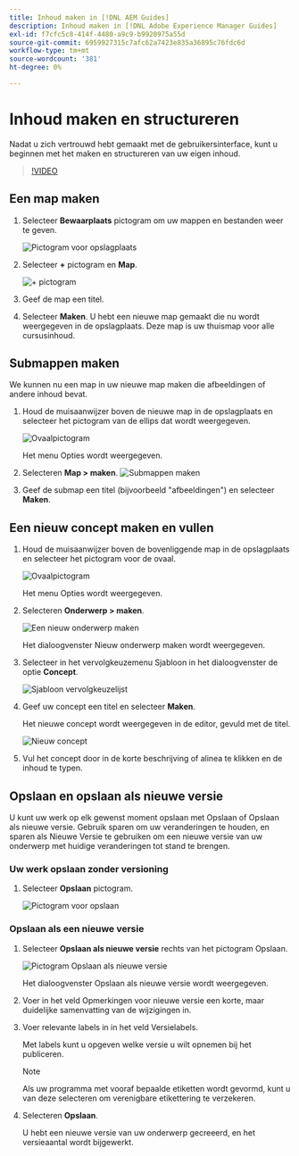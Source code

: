 ```yaml
---
title: Inhoud maken in [!DNL AEM Guides]
description: Inhoud maken in [!DNL Adobe Experience Manager Guides]
exl-id: f7cfc5c8-414f-4480-a9c9-b9920975a55d
source-git-commit: 6959927315c7afc62a7423e835a36895c76fdc6d
workflow-type: tm+mt
source-wordcount: '381'
ht-degree: 0%

---
```


# Inhoud maken en structureren

Nadat u zich vertrouwd hebt gemaakt met de gebruikersinterface, kunt u beginnen met het maken en structureren van uw eigen inhoud.

>[!VIDEO](https://video.tv.adobe.com/v/336657?quality=12&learn=on)

## Een map maken

1. Selecteer **Bewaarplaats** pictogram om uw mappen en bestanden weer te geven.

   ![Pictogram voor opslagplaats](images/common/repository-icon.png)

1. Selecteer **+** pictogram en **Map**.

   ![+ pictogram](images/lesson-3/+-icon.png)

1. Geef de map een titel.
1. Selecteer **Maken**.
U hebt een nieuwe map gemaakt die nu wordt weergegeven in de opslagplaats. Deze map is uw thuismap voor alle cursusinhoud.

## Submappen maken

We kunnen nu een map in uw nieuwe map maken die afbeeldingen of andere inhoud bevat.

1. Houd de muisaanwijzer boven de nieuwe map in de opslagplaats en selecteer het pictogram van de ellips dat wordt weergegeven.

   ![Ovaalpictogram](images/lesson-3/ellipses-icon.png)

   Het menu Opties wordt weergegeven.

1. Selecteren **Map \> maken**.
   ![Submappen maken](images/lesson-3/create-subfolder-with-markings.png)

1. Geef de submap een titel (bijvoorbeeld &quot;afbeeldingen&quot;) en selecteer **Maken**.

## Een nieuw concept maken en vullen

1. Houd de muisaanwijzer boven de bovenliggende map in de opslagplaats en selecteer het pictogram voor de ovaal.

   ![Ovaalpictogram](images/lesson-3/ellipses-icon.png)

   Het menu Opties wordt weergegeven.

1. Selecteren **Onderwerp \> maken**.

   ![Een nieuw onderwerp maken](images/lesson-3/create-topic-with-markings.png)

   Het dialoogvenster Nieuw onderwerp maken wordt weergegeven.

1. Selecteer in het vervolgkeuzemenu Sjabloon in het dialoogvenster de optie **Concept**.

   ![Sjabloon vervolgkeuzelijst](images/lesson-3/dropdown-with-markings.png)

1. Geef uw concept een titel en selecteer **Maken**.

   Het nieuwe concept wordt weergegeven in de editor, gevuld met de titel.

   ![Nieuw concept](images/lesson-3/new-concept.png)

1. Vul het concept door in de korte beschrijving of alinea te klikken en de inhoud te typen.

## Opslaan en opslaan als nieuwe versie

U kunt uw werk op elk gewenst moment opslaan met Opslaan of Opslaan als nieuwe versie. Gebruik sparen om uw veranderingen te houden, en sparen als Nieuwe Versie te gebruiken om een nieuwe versie van uw onderwerp met huidige veranderingen tot stand te brengen.

### Uw werk opslaan zonder versioning

1. Selecteer **Opslaan** pictogram.

   ![Pictogram voor opslaan](images/common/save.png)

### Opslaan als een nieuwe versie

1. Selecteer **Opslaan als nieuwe versie** rechts van het pictogram Opslaan.

   ![Pictogram Opslaan als nieuwe versie](images/common/save-as-new-version.png)

   Het dialoogvenster Opslaan als nieuwe versie wordt weergegeven.

1. Voer in het veld Opmerkingen voor nieuwe versie een korte, maar duidelijke samenvatting van de wijzigingen in.
1. Voer relevante labels in in het veld Versielabels.

   Met labels kunt u opgeven welke versie u wilt opnemen bij het publiceren.

   >[!NOTE]
   > 
   > Als uw programma met vooraf bepaalde etiketten wordt gevormd, kunt u van deze selecteren om verenigbare etikettering te verzekeren.

1. Selecteren **Opslaan**.

   U hebt een nieuwe versie van uw onderwerp gecreeerd, en het versieaantal wordt bijgewerkt.
